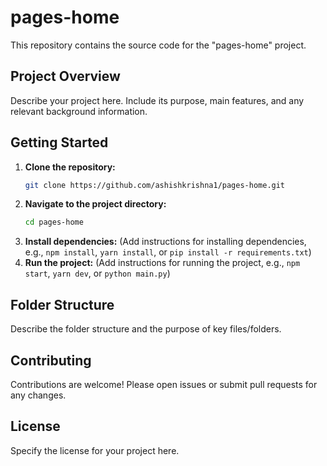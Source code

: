 # pages-home

This repository contains the source code for the "pages-home" project.

## Project Overview

Describe your project here. Include its purpose, main features, and any relevant background information.

## Getting Started

1. **Clone the repository:**
   ```sh
   git clone https://github.com/ashishkrishna1/pages-home.git
   ```
2. **Navigate to the project directory:**
   ```sh
   cd pages-home
   ```
3. **Install dependencies:**
   (Add instructions for installing dependencies, e.g., `npm install`, `yarn install`, or `pip install -r requirements.txt`)
4. **Run the project:**
   (Add instructions for running the project, e.g., `npm start`, `yarn dev`, or `python main.py`)

## Folder Structure

Describe the folder structure and the purpose of key files/folders.

## Contributing

Contributions are welcome! Please open issues or submit pull requests for any changes.

## License

Specify the license for your project here.
